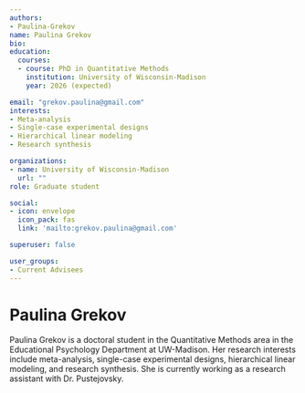 ```yaml
---
authors:
- Paulina-Grekov
name: Paulina Grekov
bio: 
education:
  courses:
  - course: PhD in Quantitative Methods
    institution: University of Wisconsin-Madison
    year: 2026 (expected)

email: "grekov.paulina@gmail.com"
interests:
- Meta-analysis
- Single-case experimental designs
- Hierarchical linear modeling
- Research synthesis 

organizations:
- name: University of Wisconsin-Madison
  url: ""
role: Graduate student

social:
- icon: envelope
  icon_pack: fas
  link: 'mailto:grekov.paulina@gmail.com'

superuser: false

user_groups:
- Current Advisees
---
```


# Paulina Grekov

Paulina Grekov is a doctoral student in the Quantitative Methods area in the Educational Psychology Department at UW-Madison. Her research interests include meta-analysis, single-case experimental designs, hierarchical linear modeling, and research synthesis. She is currently working as a research assistant with Dr. Pustejovsky. 

